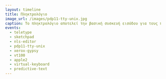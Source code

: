 ```yaml
---
layout: timeline 
title: Πληκτρολόγιο 
image_url: /images/pdp11-tty-unix.jpg
caption: Το πληκτρολόγιο αποτελεί την βασική συσκευή εισόδου για τους πρώτους διαδραστικούς υπολογιστές καθώς ήταν μια από τις πιο διαθέσιμες και αξιόπιστες συσκευές από τις διαχρονικές εφαρμογές του παραδοσιακού αναλογικού τηλέγραφου. 
events:
  - teletype
  - sketchpad
  - nls-editor 
  - pdp11-tty-unix
  - xerox-gypsy
  - vt100
  - apple2
  - virtual-keyboard
  - predictive-text
---
```


